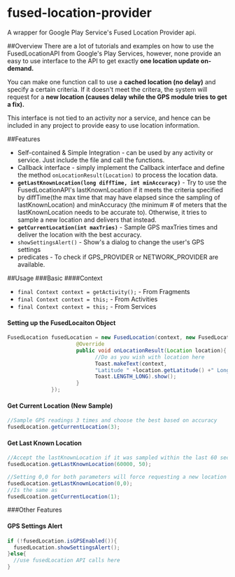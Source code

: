# fused-location-provider
A wrapper for Google Play Service's Fused Location Provider api.

##Overview
There are a lot of tutorials and examples on how to use the FusedLocationAPI from Google's Play Services, however, none provide an easy to use interface to the API to get exactly **one location update on-demand.**

You can make one function call to use a **cached location (no delay)** and specify a certain criteria. If it doesn't meet the critera, the system will request for a **new location (causes delay while the GPS module tries to get a fix).**

This interface is not tied to an activity nor a service, and hence can be included in any project to provide easy to use location information.


##Features
* Self-contained & Simple Integration - can be used by any activity or service. Just include the file and call the functions.
* Callback interface - simply implement the Callback interface and define the method `onLocationResult(Location)` to process the location data.
* **`getLastKnownLocation(long diffTime, int minAccuracy)`** - Try to use the FusedLocationAPI's lastKnownLocation if it meets the criteria specified by diffTime(the max time that may have elapsed since the sampling of lastKnownLocation) and minAccuracy (the minimum # of meters that the lastKnownLocation needs to be accurate to). Otherwise, it tries to sample a new location and delivers that instead.
* **`getCurrentLocation(int maxTries)`** - Sample GPS maxTries times and deliver the location with the best accuracy.
* `showSettingsAlert()` - Show's a dialog to change the user's GPS settings
* predicates - To check if GPS_PROVIDER or NETWORK_PROVIDER are available.


##Usage
###Basic
####Context
* `final Context context = getActivity();` - From Fragments
* `final Context context = this;` - From Activities
* `final Context context = this;` - From Services

#### Setting up the FusedLocaiton Object
```java
FusedLocation fusedLocation = new FusedLocation(context, new FusedLocation.Callback(){
                      @Override
                      public void onLocationResult(Location location){
                            //Do as you wish with location here
                            Toast.makeText(context, 
                            "Latitude " +location.getLatitude() +" Longitude: " + location.getLongitude(), 
                            Toast.LENGTH_LONG).show();
                      }
              });
```

#### Get Current Location (New Sample)
```java
//Sample GPS readings 3 times and choose the best based on accuracy
fusedLocation.getCurrentLocation(3); 
```
              
#### Get Last Known Location
```java
//Accept the lastKnownLocation if it was sampled within the last 60 seconds and is within 50m of accuracy, otherwise, sample it and return the most recent sample
fusedLocation.getLastKnownLocation(60000, 50); 

//Setting 0,0 for both parameters will force requesting a new location
fusedLocation.getLastKnownLocation(0,0); 
//Is the same as
fusedLcoation.getCurrentLocation(1);
```



###Other Features
#### GPS Settings Alert
```java
if (!fusedLocation.isGPSEnabled()){ 
  fusedLocation.showSettingsAlert();
}else{
  //use fusedLocation API calls here
}
```
